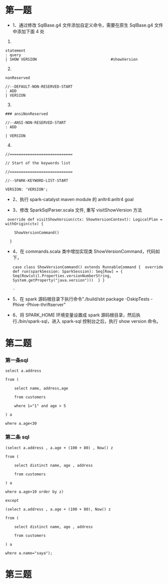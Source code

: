 # 第一题

- 1、通过修改 SqlBase.g4 文件添加自定义命令，需要在原生 SqlBase.g4 文件中添加下面 4 处

1)

    statement
    : query    
    | SHOW VERSION                                 #showVersion

2)

    nonReserved
    
    //--DEFAULT-NON-RESERVED-START
    : ADD
    | VERSION

3)

    ### ansiNonReserved
    
    //--ANSI-NON-RESERVED-START
    : ADD
    
    | VERSION



4)

```
//============================

// Start of the keywords list

//============================

//--SPARK-KEYWORD-LIST-START

VERSION: 'VERSION';
```

- 2、执行 spark-catalyst maven module 的 anltr4:anltr4 goal

- 3、修改 SparkSqlParser.scala 文件, 重写 visitShowVersion 方法

 ```
  override def visitShowVersion(ctx: ShowVersionContext): LogicalPlan = withOrigin(ctx) {
 
 ​    ShowVersionCommand()
 
   }
 ```

- 4、在 commands.scala 类中增加实现类 ShowVersionCommand，代码如下，

  ```
  case class ShowVersionCommand() extends RunnableCommand {  override def run(sparkSession: SparkSession): Seq[Row] = {    Seq(Row(util.Properties.versionNumberString, System.getProperty("java.version")))  } }
  
  - 
  ```

- 5、在 spark 源码根目录下执行命令"./build/sbt package -DskipTests -Phive -Phive-thriftserver"
- 6、将 SPARK_HOME 环境变量设置成 spark 源码根目录，然后执行./bin/spark-sql，进入 spark-sql 控制台之后，执行 show version 命令。

# 第二题

### 第一条sql

```
select a.address 

from (

	select name, address,age 

	from customers 

	where 1="1" and age > 5

) a 

where a.age<30
```

### 第二条 sql 

```
(select a.address , a.age + (100 + 80) , Now() z 

from (

	select distinct name, age , address  

	from customers

) a 

where a.age>10 order by z)  

except 

(select a.address , a.age + (100 + 80), Now() z 

from (

	select distinct name, age , address  

	from customers

) a 

where a.name="saya");
```

# 第三题

